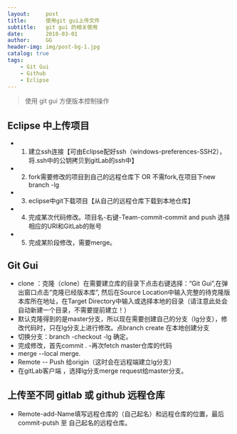 ```yaml
---
layout:     post
title:      使用git gui上传文件
subtitle:   git gui 的相关使用
date:       2018-03-01
author:     GG
header-img: img/post-bg-1.jpg
catalog: true
tags:
    - Git Gui
    - Github
    - Eclipse
---
```



> 使用 git gui 方便版本控制操作

## Eclipse 中上传项目

- 1. 建立ssh连接【可由Eclipse配好ssh（windows-preferences-SSH2），将.ssh中的公钥拷贝到gitLab的ssh中】
- 2. fork需要修改的项目到自己的远程仓库下 OR 不需fork,在项目下new branch  -lg
- 3. eclipse中git下载项目【从自己的远程仓库下载到本地仓库】
- 4. 完成某次代码修改。项目名-右键-Team-commit-commit and push 选择相应的URI和GitLab的账号
- 5. 完成某阶段修改，需要merge。

 
 
## Git Gui
 
- clone ：克隆（clone）在需要建立库的目录下点击右键选择：“Git Gui”,在弹出窗口点击“克隆已经版本库”, 然后在Source Location中输入完整的待克隆版本库所在地址，在Target Directory中输入或选择本地的目录（请注意此处会自动新建一个目录，不需要提前建立！）
- 默认克隆得到的是master分支，所以现在需要创建自己的分支（lg分支），修改代码时，只在lg分支上进行修改。点branch  create 在本地创建分支
- 切换分支：branch -checkout  -lg 确定。
- 完成修改，首先commit .
-再次fetch master仓库的代码
- merge --local merge.
- Remote -- Push 给origin（这时会在远程端建立lg分支）
- 在gitLab客户端 ，选择lg分支merge request给master分支。

## 上传至不同 gitlab 或 github 远程仓库

- Remote-add-Name填写远程仓库的（自己起名）和远程仓库的位置，最后commit-putsh 至 自己起名的远程仓库。